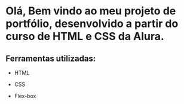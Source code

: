 # Olá, Bem vindo ao meu projeto de portfólio, desenvolvido a partir do curso de HTML e CSS da Alura.

## Ferramentas utilizadas:

* HTML

* CSS

* Flex-box

